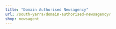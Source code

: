 ```yaml
---
title: "Domain Authorised Newsagency"
url: /south-yarra/domain-authorised-newsagency/
shop: newsagent
---
```

